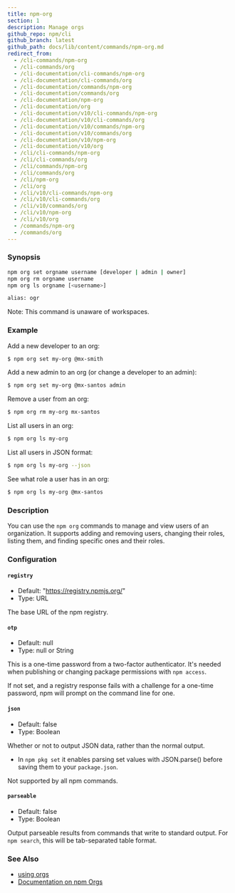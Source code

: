 ```yaml
---
title: npm-org
section: 1
description: Manage orgs
github_repo: npm/cli
github_branch: latest
github_path: docs/lib/content/commands/npm-org.md
redirect_from:
  - /cli-commands/npm-org
  - /cli-commands/org
  - /cli-documentation/cli-commands/npm-org
  - /cli-documentation/cli-commands/org
  - /cli-documentation/commands/npm-org
  - /cli-documentation/commands/org
  - /cli-documentation/npm-org
  - /cli-documentation/org
  - /cli-documentation/v10/cli-commands/npm-org
  - /cli-documentation/v10/cli-commands/org
  - /cli-documentation/v10/commands/npm-org
  - /cli-documentation/v10/commands/org
  - /cli-documentation/v10/npm-org
  - /cli-documentation/v10/org
  - /cli/cli-commands/npm-org
  - /cli/cli-commands/org
  - /cli/commands/npm-org
  - /cli/commands/org
  - /cli/npm-org
  - /cli/org
  - /cli/v10/cli-commands/npm-org
  - /cli/v10/cli-commands/org
  - /cli/v10/commands/org
  - /cli/v10/npm-org
  - /cli/v10/org
  - /commands/npm-org
  - /commands/org
---
```


### Synopsis

```bash
npm org set orgname username [developer | admin | owner]
npm org rm orgname username
npm org ls orgname [<username>]

alias: ogr
```

Note: This command is unaware of workspaces.

### Example

Add a new developer to an org:

```bash
$ npm org set my-org @mx-smith
```

Add a new admin to an org (or change a developer to an admin):

```bash
$ npm org set my-org @mx-santos admin
```

Remove a user from an org:

```bash
$ npm org rm my-org mx-santos
```

List all users in an org:

```bash
$ npm org ls my-org
```

List all users in JSON format:

```bash
$ npm org ls my-org --json
```

See what role a user has in an org:

```bash
$ npm org ls my-org @mx-santos
```

### Description

You can use the `npm org` commands to manage and view users of an
organization.  It supports adding and removing users, changing their roles,
listing them, and finding specific ones and their roles.

### Configuration

#### `registry`

* Default: "https://registry.npmjs.org/"
* Type: URL

The base URL of the npm registry.



#### `otp`

* Default: null
* Type: null or String

This is a one-time password from a two-factor authenticator. It's needed
when publishing or changing package permissions with `npm access`.

If not set, and a registry response fails with a challenge for a one-time
password, npm will prompt on the command line for one.



#### `json`

* Default: false
* Type: Boolean

Whether or not to output JSON data, rather than the normal output.

* In `npm pkg set` it enables parsing set values with JSON.parse() before
  saving them to your `package.json`.

Not supported by all npm commands.



#### `parseable`

* Default: false
* Type: Boolean

Output parseable results from commands that write to standard output. For
`npm search`, this will be tab-separated table format.



### See Also

* [using orgs](/cli/v10/using-npm/orgs)
* [Documentation on npm Orgs](https://docs.npmjs.com/orgs/)
